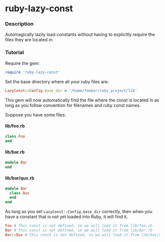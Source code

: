 # ruby-lazy-const

### Description
Automagically lazily load constants without having to explicitly require the files they are located in.

### Tutorial
Require the gem:

```ruby
require 'ruby-lazy-const'
```

Set the base directory where all your ruby files are:

```ruby
LazyConst::Config.base_dir = '/home/foobar/ruby_project/lib'
```

This gem will now automatically find the file where the const is located in as long as you follow convention for filenames and ruby const names.

Suppose you have some files:

#### lib/foo.rb
```ruby
class Foo
end
```

#### lib/bar.rb
```ruby
module Bar
end
```

#### lib/bar/qux.rb
```ruby
module Bar
  class Qux
  end
end
```

As long as you set ```LazyConst::Config.base_dir``` correctly, then when you have a constant that is not yet loaded into Ruby, it will find it.
```ruby
Foo # This const is not defined, so we will load it from lib/foo.rb
Bar # This const is not defined, so we will load it from lib/bar.rb
Bar::Qux # This const is not defined, so we will load it from lib/bar/qux.rb
```
